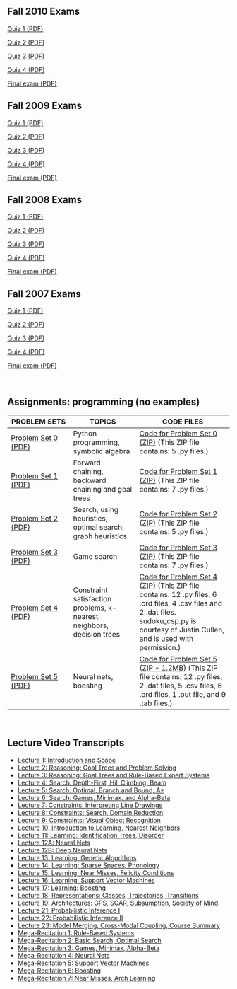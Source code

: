 <h2 class="subhead">Fall 2010 Exams</h2>
<p><a href="MIT6_034F10_quiz1_2010.pdf" data-smd-id="s115">Quiz 1 (PDF)</a></p>
<p><a href="MIT6_034F10_quiz2_2010.pdf" data-smd-id="s116">Quiz 2 (PDF)</a></p>
<p><a href="MIT6_034F10_quiz3_2010.pdf" data-smd-id="s117">Quiz 3 (PDF)</a></p>
<p><a href="MIT6_034F10_quiz4_2010.pdf" data-smd-id="s118">Quiz 4 (PDF)</a></p>
<p><a href="MIT6_034F10_final_2010.pdf" data-smd-id="s119">Final exam (PDF)</a></p>
<h2 class="subhead">Fall 2009 Exams</h2>
<p><a href="MIT6_034F10_quiz1_2009.pdf" data-smd-id="s120">Quiz 1 (PDF)</a></p>
<p><a href="MIT6_034F10_quiz2_2009.pdf" data-smd-id="s121">Quiz 2 (PDF)</a></p>
<p><a href="MIT6_034F10_quiz3_2009.pdf" data-smd-id="s122">Quiz 3 (PDF)</a></p>
<p><a href="MIT6_034F10_quiz4_2009.pdf" data-smd-id="s123">Quiz 4 (PDF)</a></p>
<p><a href="MIT6_034F10_final_2009.pdf" data-smd-id="s124">Final exam (PDF)</a></p>
<h2 class="subhead">Fall 2008 Exams</h2>
<p><a href="MIT6_034F10_quiz1_2008.pdf" data-smd-id="s125">Quiz 1 (PDF)</a></p>
<p><a href="MIT6_034F10_quiz2_2008.pdf" data-smd-id="s126">Quiz 2 (PDF)</a></p>
<p><a href="MIT6_034F10_quiz3_2008.pdf" data-smd-id="s127">Quiz 3 (PDF)</a></p>
<p><a href="MIT6_034F10_quiz4_2008.pdf" data-smd-id="s128">Quiz 4 (PDF)</a></p>
<p><a href="MIT6_034F10_final_2008.pdf" data-smd-id="s129">Final exam (PDF)</a></p>
<h2 class="subhead">Fall 2007 Exams</h2>
<p><a href="MIT6_034F10_quiz1_2007.pdf" data-smd-id="s130">Quiz 1 (PDF)</a></p>
<p><a href="MIT6_034F10_quiz2_2007.pdf" data-smd-id="s131">Quiz 2 (PDF)</a></p>
<p><a href="MIT6_034F10_quiz3_2007.pdf" data-smd-id="s132">Quiz 3 (PDF)</a></p>
<p><a href="MIT6_034F10_quiz4_2007.pdf" data-smd-id="s133">Quiz 4 (PDF)</a></p>
<p><a href="MIT6_034F10_final_2007.pdf" data-smd-id="s134">Final exam (PDF)</a></p>
</br>
<h2>Assignments: programming (no examples) </h2>
<table summary="See table caption for summary.">
<thead>
<tr>
<th scope="col">PROBLEM&nbsp;SETS</th>
<th scope="col">TOPICS</th>
<th scope="col">CODE&nbsp;FILES</th>
</tr>
</thead>
<tbody>
<tr class="row">
<td><a href="MIT6_034F10_lab0.pdf" data-smd-id="s115">Problem Set 0 (PDF)</a></td>
<td>Python programming, symbolic algebra</td>
<td><a href="lab0.zip" data-smd-id="s116">Code for Problem Set 0 (ZIP)</a>&nbsp;(This ZIP file contains: 5 .py files.)</td>
</tr>
<tr class="alt-row">
<td><a href="MIT6_034F10_lab1.pdf" data-smd-id="s117">Problem Set 1 (PDF)</a></td>
<td>Forward chaining, backward chaining and goal trees</td>
<td><a href="lab1.zip" data-smd-id="s118">Code for Problem Set 1 (ZIP)</a>&nbsp;(This ZIP file contains: 7 .py files.)</td>
</tr>
<tr class="row">
<td><a href="MIT6_034F10_lab2.pdf" data-smd-id="s119">Problem Set 2 (PDF)</a></td>
<td>Search, using heuristics, optimal search, graph heuristics</td>
<td><a href="lab2.zip" data-smd-id="s120">Code for Problem Set 2 (ZIP)</a>&nbsp;(This ZIP file contains: 5 .py files.)</td>
</tr>
<tr class="alt-row">
<td><a href="MIT6_034F10_lab3.pdf" data-smd-id="s121">Problem Set 3 (PDF)</a></td>
<td>Game search</td>
<td><a href="lab3.zip" data-smd-id="s122">Code for Problem Set 3 (ZIP)</a>&nbsp;(This ZIP file contains: 7 .py files.)</td>
</tr>
<tr class="row">
<td><a href="MIT6_034F10_lab4.pdf" data-smd-id="s123">Problem Set 4 (PDF)</a></td>
<td>Constraint satisfaction problems, k-nearest neighbors, decision trees</td>
<td><a href="lab4.zip" data-smd-id="s124">Code for Problem Set 4 (ZIP)</a>&nbsp;(This ZIP file contains: 12 .py files, 6 .ord files, 4 .csv files and 2 .dat files. sudoku_csp.py is courtesy of Justin Cullen, and is used with permission.)</td>
</tr>
<tr class="alt-row">
<td><a href="MIT6_034F10_lab5.pdf" data-smd-id="s125"><span class="nobr">Problem Set 5 (PDF)</span></a></td>
<td>Neural nets, boosting</td>
<td><a href="lab5.zip" data-smd-id="s126">Code for Problem Set 5 (ZIP - 1.2MB)</a>&nbsp;(This ZIP file contains: 12 .py files, 2 .dat files, 5 .csv files, 6 .ord files, 1 .out file, and 9 .tab files.)</td>
</tr>
</tbody>
</table>
</br>

<h2>Lecture Video Transcripts</h2>



<ul>
<li><a class="bullet medialink" href="1.pdf">Lecture 1: Introduction and Scope</a></li>
<li><a class="bullet medialink" href="2.pdf">Lecture 2: Reasoning: Goal Trees and Problem Solving</a></li>
<li><a class="bullet medialink" href="3.pdf">Lecture 3: Reasoning: Goal Trees and Rule-Based Expert Systems</a></li>
<li><a class="bullet medialink" href="4.pdf">Lecture 4: Search: Depth-First, Hill Climbing, Beam</a></li>
<li><a class="bullet medialink" href="5.pdf">Lecture 5: Search: Optimal, Branch and Bound, A*</a></li>
<li><a class="bullet medialink" href="6.pdf">Lecture 6: Search: Games, Minimax, and Alpha-Beta</a></li>
<li><a class="bullet medialink" href="7.pdf">Lecture 7: Constraints: Interpreting Line Drawings</a></li>
<li><a class="bullet medialink" href="8.pdf">Lecture 8: Constraints: Search, Domain Reduction</a></li>
<li><a class="bullet medialink" href="9.pdf">Lecture 9: Constraints: Visual Object Recognition</a></li>
<li><a class="bullet medialink" href="10.pdf">Lecture 10: Introduction to Learning, Nearest Neighbors</a></li>
<li><a class="bullet medialink" href="11.pdf">Lecture 11: Learning: Identification Trees, Disorder</a></li>
<li><a class="bullet medialink" href="12.pdf">Lecture 12A: Neural Nets</a></li>
<li><a class="bullet medialink" href="13.pdf">Lecture 12B: Deep Neural Nets</a></li>
<li><a class="bullet medialink" href="14.pdf">Lecture 13: Learning: Genetic Algorithms</a></li>
<li><a class="bullet medialink" href="15.pdf">Lecture 14: Learning: Sparse Spaces, Phonology</a></li>
<li><a class="bullet medialink" href="16.pdf">Lecture 15: Learning: Near Misses, Felicity Conditions</a></li>
<li><a class="bullet medialink" href="17.pdf">Lecture 16: Learning: Support Vector Machines</a></li>
<li><a class="bullet medialink" href="18.pdf">Lecture 17: Learning: Boosting</a></li>
<li><a class="bullet medialink" href="19.pdf">Lecture 18: Representations: Classes, Trajectories, Transitions</a></li>
<li><a class="bullet medialink" href="20.pdf">Lecture 19: Architectures: GPS, SOAR, Subsumption, Society of Mind</a></li>
<li><a class="bullet medialink" href="21.pdf">Lecture 21: Probabilistic Inference I</a></li>
<li><a class="bullet medialink" href="22.pdf">Lecture 22: Probabilistic Inference II</a></li>
<li><a class="bullet medialink" href="23.pdf">Lecture 23: Model Merging, Cross-Modal Coupling, Course Summary</a></li>
<li><a class="bullet medialink" href="24.pdf">Mega-Recitation 1: Rule-Based Systems</a></li>
<li><a class="bullet medialink" href="25.pdf">Mega-Recitation 2: Basic Search, Optimal Search</a></li>
<li><a class="bullet medialink" href="26.pdf">Mega-Recitation 3: Games, Minimax, Alpha-Beta</a></li>
<li><a class="bullet medialink" href="27.pdf">Mega-Recitation 4: Neural Nets</a></li>
<li><a class="bullet medialink" href="28.pdf">Mega-Recitation 5: Support Vector Machines</a></li>
<li><a class="bullet medialink" href="29.pdf">Mega-Recitation 6: Boosting</a></li>
<li><a class="bullet medialink" href="30.pdf">Mega-Recitation 7: Near Misses, Arch Learning</a></li>
</ul>

</br>
